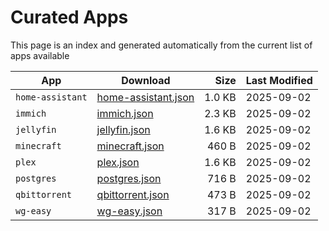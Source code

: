 # Curated Apps

This page is an index and generated automatically from the current list of apps available

<!-- curated:index:start -->
| App | Download | Size | Last Modified |
|---|---|---:|---|
| `home-assistant` | [home-assistant.json](/install-scripts/home-assistant.json) | 1.0 KB | 2025-09-02 |
| `immich` | [immich.json](/install-scripts/immich.json) | 2.3 KB | 2025-09-02 |
| `jellyfin` | [jellyfin.json](/install-scripts/jellyfin.json) | 1.6 KB | 2025-09-02 |
| `minecraft` | [minecraft.json](/install-scripts/minecraft.json) | 460 B | 2025-09-02 |
| `plex` | [plex.json](/install-scripts/plex.json) | 1.6 KB | 2025-09-02 |
| `postgres` | [postgres.json](/install-scripts/postgres.json) | 716 B | 2025-09-02 |
| `qbittorrent` | [qbittorrent.json](/install-scripts/qbittorrent.json) | 473 B | 2025-09-02 |
| `wg-easy` | [wg-easy.json](/install-scripts/wg-easy.json) | 317 B | 2025-09-02 |
<!-- curated:index:end -->

